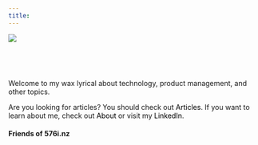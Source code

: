 ```yaml
---
title:
---
```


<img id="logo" src="576i.svg"></img>
<style>
#logo {
  margin-bottom: 60px;
}

a, a:visited, a:hover, a:active {
  color: black;
  text-decoration: none;
}

#cards {
  display: flex;
  flex-flow: wrap;
  gap: 1rem;
  justify-content: center;
  margin: 0 6rem;
}

.card {
  box-shadow: 0 4px 8px 0 rgba(0,0,0,0.2);
  transition: 0.3s;
  display: flex;
  flex-direction: row;
  align-items: center;
  justify-content: space-around;
  text-align: right;
  max-width: 174.217px;
  min-width: 174.217px;
  padding: 1rem 0;
}

@media (width < 400px) {
  #cards {
    margin: unset;
  }
}

@media (width < 600px) {
  .card {
    flex-grow: 1;
    flex-basis: 48%;
  }
}

.card:hover {
  box-shadow: 0 8px 16px 0 rgba(0,0,0,0.2);
}

.card-image {
  width: 20%;
}

.card-text .description {
  font-size: 0.75rem;
}

.container {
  padding: 2px 16px;
}
</style>

Welcome to my wax lyrical about technology, product management, and other topics.

Are you looking for articles? You should check out [Articles](/post). If you want to learn about me, check out [About](/about) or visit my [LinkedIn](https://www.linkedin.com/in/josh-atkinson/).

#### Friends of 576i.nz
<div id="cards">
</div>

<script>

    const createWebsiteCard = (domain) => {

        const card = document.createElement('a');

        card.setAttribute('href', `https://${domain}`);
        card.setAttribute('target', '_blank');
        card.setAttribute('rel', `noreferrer`);
        card.setAttribute('class', 'card');

        card.innerHTML = 
        `<img src="https://icon.horse/icon/${domain}" alt="${domain}" class="card-image">
        <div class="card-text">
            <h6 class="title"><b>${domain}</b></h6>
        </div>`

        return card;
    }

    const renderWebsiteCards = () => {

        const domains = ['binu.nz','manoj.nz','matteas.nz','pancake.nz','timo.nz']

        domains.forEach(domain => {
            const websiteCard = createWebsiteCard(domain);
            document.getElementById("cards").appendChild(websiteCard);
        })
        
    }

    renderWebsiteCards();

</script>
